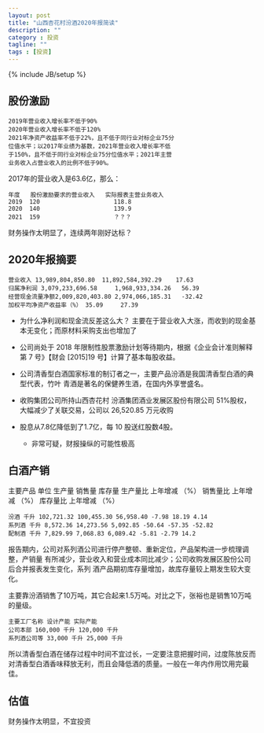 ```yaml
---
layout: post
title: "山西杏花村汾酒2020年报简读"
description: ""
category : 投资
tagline: ""
tags : [投资]
---
```

{% include JB/setup %}

## 股份激励
    2019年营业收入增长率不低于90%
    2020年营业收入增长率不低于120%
    2021年净资产收益率不低于22%，且不低于同行业对标企业75分
    位值水平；以2017年业绩为基数，2021年营业收入增长率不低
    于150%，且不低于同行业对标企业75分位值水平；2021年主营
    业务收入占营业收入的比例不低于90%。

2017年的营业收入是63.6亿，那么：

    年度   股份激励要求的营业收入   实际报表主营业务收入
    2019  120                     118.8
    2020  140                     139.9
    2021  159                     ？？？

财务操作太明显了，连续两年刚好达标？

## 2020年报摘要

    营业收入 13,989,804,850.80  11,892,584,392.29    17.63   
    归属净利润 3,079,233,696.58     1,968,933,334.26   56.39   
    经营现金流量净额2,009,820,403.80 2,974,066,185.31   -32.42
    加权平均净资产收益率（%） 35.09     27.39

* 为什么净利润和现金流反差这么大？
    主要在于营业收入大涨，而收到的现金基本无变化；而原材料采购支出也增加了
    
* 公司尚处于 2018 年限制性股票激励计划等待期内，根据《企业会计准则解释第 7 号》【财会
[2015]19 号】计算了基本每股收益。

* 公司清香型白酒国家标准的制订者之一，主要产品汾酒是我国清香型白酒的典型代表，竹叶
青酒是著名的保健养生酒，在国内外享誉盛名。
* 收购集团公司所持山西杏花村
汾酒集团酒业发展区股份有限公司 51%股权，大幅减少了关联交易，公司以
26,520.85 万元收购

* 股息从7.8亿降低到了1.7亿，每 10 股送红股数4股。
    * 非常可疑，财报操纵的可能性极高


## 白酒产销
主要产品 单位 生产量 销售量 库存量
生产量比
上年增减
（%）
销售量比
上年增减
（%）
库存量比
上年增减
（%）

    汾酒 千升 102,721.32 100,455.30 56,958.40 -7.98 18.19 4.14
    系列酒 千升 8,572.36 14,273.56 5,092.85 -50.64 -57.35 -52.82
    配制酒 千升 7,829.99 7,068.83 6,089.42 -5.81 -2.79 14.2

报告期内，公司对系列酒公司进行停产整顿、重新定位，产品架构进一步梳理调整，产销量
有所减少，营业收入和营业成本同比减少；公司收购发展区股份公司后合并报表发生变化，系列
酒产品期初库存量增加，故库存量较上期发生较大变化。

主要靠汾酒销售了10万吨，其它合起来1.5万吨。对比之下，张裕也是销售10万吨的量级。

    主要工厂名称 设计产能 实际产能
    公司本部 160,000 千升 120,000 千升
    系列酒公司等 33,000 千升 25,000 千升


所以清香型白酒在储存过程中时间不宜过长，一定要注意把握时间，过度陈放反而对清香型白酒香味释放无利，而且会降低酒的质量。一般在一年内作用饮用完最佳。


## 估值

财务操作太明显，不宜投资